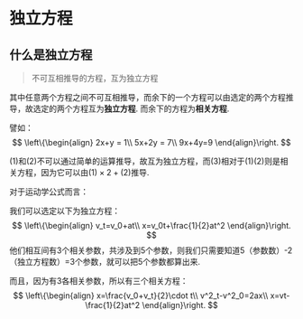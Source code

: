 # 独立方程

## 什么是独立方程

> 不可互相推导的方程，互为独立方程

其中任意两个方程之间不可互相推导，而余下的一个方程可以由选定的两个方程推导，故选定的两个方程互为**独立方程**. 而余下的方程为**相关方程**.

譬如：
$$
\left\{\begin{align}
	2x+y = 1\\
	5x+2y = 7\\
	9x+4y=9
\end{align}\right.
$$


(1)和(2)不可以通过简单的运算推导，故互为独立方程，而(3)相对于(1)(2)则是相关方程，因为它可以由$(1)\times2+(2)$推导.



对于运动学公式而言：

我们可以选定以下为独立方程：
$$
\left\{\begin{align}
v_t=v_0+at\\
x=v_0t+\frac{1}{2}at^2
\end{align}\right.
$$
他们相互间有3个相关参数，共涉及到5个参数，则我们只需要知道5（参数数）-2（独立方程数）=3个参数，就可以把5个参数都算出来.

而且，因为有3各相关参数，所以有三个相关方程：
$$
\left\{\begin{align}
x=\frac{v_0+v_t}{2}\cdot t\\
v^2_t-v^2_0=2ax\\
x=vt-\frac{1}{2}at^2
\end{align}\right.
$$
